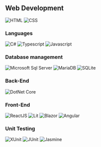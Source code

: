 ## Web Development   
![HTML](https://img.shields.io/badge/-HTML-orange?logo=html5&logoColor=white&style=plastic)
![CSS](https://img.shields.io/badge/-CSS-02569B?logo=css3&logoColor=white&style=plastic)  

### Languages 
![C#](https://img.shields.io/badge/-C%20SHARP-purple?logo=csharp&logoColor=white&style=plastic)
![Typescript](https://img.shields.io/badge/-TYPESCRIPT-02569B?logo=typescript&logoColor=white&style=plastic)
![Javascript](https://img.shields.io/badge/-JAVASCRIPT-yellow?logo=javascript&logoColor=white&style=plastic)
<!-- ![JAVA](https://img.shields.io/badge/-JAVA-orange?logo=coffeescript&logoColor=white&style=plastic) --> 

### Database management  
![Microsoft Sql Server](https://img.shields.io/badge/-MICROSOFT_SQL_SERVER-gray?logo=microsoftsqlserver&logoColor=white&style=plastic)
![MariaDB](https://img.shields.io/badge/-MARIADB-gray?logo=mariadb&logoColor=white&style=plastic)
![SQLite](https://img.shields.io/badge/-SQLITE-02569B?logo=sqlite&logoColor=white&style=plastic)
<!-- ![MongoDB](https://img.shields.io/badge/-MONGODB-green?logo=mongodb&logoColor=white&style=plastic) -->  

### Back-End  
![DotNet Core](https://img.shields.io/badge/-CORE-purple?logo=dotnet&logoColor=white&style=plastic)
<!-- ![SPRINGBOOT](https://img.shields.io/badge/-SPRINGBOOT-green?logo=springboot&logoColor=white&style=plastic) -->  

### Front-End  
![ReactJS](https://img.shields.io/badge/-REACTJS-lightblue?logo=react&logoColor=white&style=plastic)
![Lit](https://img.shields.io/badge/-LIT-02569B?logo=lit&logoColor=white&style=plastic)
![Blazor](https://img.shields.io/badge/-BLAZOR-purple?logo=blazor&logoColor=white&style=plastic)
![Angular](https://img.shields.io/badge/-ANGULAR-red?logo=angular&logoColor=white&style=plastic)

### Unit Testing  
![XUnit](https://img.shields.io/badge/-XUNIT-gray?logo=dotnet&logoColor=white&style=plastic)
![JUnit](https://img.shields.io/badge/-JUNIT-red?logo=junit5&logoColor=white&style=plastic)
![Jasmine](https://img.shields.io/badge/-JASMINE-purple?logo=jasmine&logoColor=white&style=plastic)  

<!--   
   
## Mobile App Development  
### Languages:
![C#](https://img.shields.io/badge/-C%20SHARP-purple?logo=csharp&logoColor=white&style=plastic)  

### Frameworks:
![MAUI](https://img.shields.io/badge/-MAUI-purple?logo=dotnet&logoColor=white&style=plastic)


## Game Development  
### Languages:
![C++](https://img.shields.io/badge/-C++-blue?logo=cplusplus&logoColor=white&style=plastic)  

### Engines
![Unreal](https://img.shields.io/badge/-UNREAL-black?logo=unrealengine&logoColor=white&style=plastic)


**marcellpaganini/marcellpaganini** is a ✨ _special_ ✨ repository because its `README.md` (this file) appears on your GitHub profile.

Here are some ideas to get you started:
logos => simpleicons.org
- 🔭 I’m currently working on ...
- 🌱 I’m currently learning ...
- 👯 I’m looking to collaborate on ...
- 🤔 I’m looking for help with ...
- 💬 Ask me about ...
- 📫 How to reach me: ...
- 😄 Pronouns: ...
- ⚡ Fun fact: ...  
https://simpleicons.org/
-->
